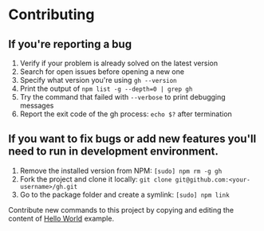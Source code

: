# Contributing

## If you're reporting a bug

1. Verify if your problem is already solved on the latest version
2. Search for open issues before opening a new one
3. Specify what version you're using `gh --version`
4. Print the output of `npm list -g --depth=0 | grep gh`
5. Try the command that failed with `--verbose` to print debugging messages
6. Report the exit code of the gh process: `echo $?` after termination

## If you want to fix bugs or add new features you'll need to run in development environment.

1. Remove the installed version from NPM: `[sudo] npm rm -g gh`
2. Fork the project and clone it locally: `git clone git@github.com:<your-username>/gh.git`
3. Go to the package folder and create a symlink: `[sudo] npm link`

Contribute new commands to this project by copying and editing the content of [Hello World](https://github.com/node-gh/gh/blob/master/lib/cmds/hello.js) example.
